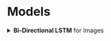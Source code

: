 # Models

<div style='width:1000px;margin:auto;'>

<details><summary><b>Bi-Directional LSTM</b> for Images</summary><p>
```
from keras.models import Model
from keras.layers import Input, LSTM, GRU, Bidirectional, GlobalMaxPooling1D, Lambda, Concatenate, Dense
import keras.backend as K
import numpy as np
import pandas as pd
import matplotlib.pyplot as plt

if len(K.tensorflow_backend._get_available_gpus()) > 0:
  from keras.layers import CuDNNLSTM as LSTM
  from keras.layers import CuDNNGRU as GRU


def get_mnist(limit=None):
  if not os.path.exists('../large_files'):
    print("You must create a folder called large_files adjacent to the class folder first.")
  if not os.path.exists('../large_files/train.csv'):
    print("Looks like you haven't downloaded the data or it's not in the right spot.")
    print("Please get train.csv from https://www.kaggle.com/c/digit-recognizer")
    print("and place it in the large_files folder.")

  print("Reading in and transforming data...")
  df = pd.read_csv('../large_files/train.csv')
  data = df.values
  np.random.shuffle(data)
  X = data[:, 1:].reshape(-1, 28, 28) / 255.0 # data is from 0..255
  Y = data[:, 0]
  if limit is not None:
    X, Y = X[:limit], Y[:limit]
  return X, Y




# get data
X, Y = get_mnist()

# config
D = 28
M = 15


# input is an image of size 28x28
input_ = Input(shape=(D, D))

# up-down
rnn1 = Bidirectional(LSTM(M, return_sequences=True))
x1 = rnn1(input_) # output is N x D x 2M
x1 = GlobalMaxPooling1D()(x1) # output is N x 2M

# left-right
rnn2 = Bidirectional(LSTM(M, return_sequences=True))

# custom layer
permutor = Lambda(lambda t: K.permute_dimensions(t, pattern=(0, 2, 1)))

x2 = permutor(input_)
x2 = rnn2(x2) # output is N x D x 2M
x2 = GlobalMaxPooling1D()(x2) # output is N x 2M

# put them together
concatenator = Concatenate(axis=1)
x = concatenator([x1, x2]) # output is N x 4M

# final dense layer
output = Dense(10, activation='softmax')(x)

model = Model(inputs=input_, outputs=output)

# testing
# o = model.predict(X)
# print("o.shape:", o.shape)

# compile
model.compile(
  loss='sparse_categorical_crossentropy',
  optimizer='adam',
  metrics=['accuracy']
)

# train
print('Training model...')
r = model.fit(X, Y, batch_size=32, epochs=10, validation_split=0.3)


# plot some data
plt.plot(r.history['loss'], label='loss')
plt.plot(r.history['val_loss'], label='val_loss')
plt.legend()
plt.show()

# accuracies
plt.plot(r.history['acc'], label='acc')
plt.plot(r.history['val_acc'], label='val_acc')
plt.legend()
plt.show()

```
</p></details>

<details><summary><b>Transfer Learning</b></summary>
<p><ul>
<li><p><a href="file:///media/mosaab/Volume/Courses/Computer%20Science/Advanced/Machine%20Learning/Udacity/Udacity%20-%20Deep%20Learning%20Nanodegree%20Program/Part%2003-Module%2001-Lesson%2002_Convolutional%20Neural%20Networks/25.%20Transfer%20Learning.html"><b>How to choose Transfer Learning Model</b></a> </p></li>

<li><p><a href="file:///media/mosaab/Volume/Courses/Computer%20Science/Advanced/Machine%20Learning/Udacity/Udacity%20-%20Deep%20Learning%20Nanodegree%20Program/Part%2003-Module%2001-Lesson%2002_Convolutional%20Neural%20Networks/26.%20Transfer%20Learning%20in%20Keras.html"><b>How to use Transfer Learning</b></a> </p></li>
	
<li><p><a href="https://github.com/alexisbcook/keras_transfer_cifar10/blob/master/Keras_Transfer_CIFAR10.ipynb"><b>1. Inception</b></a> </p></li></ul>

<details><summary><b>2. VGG16</b></summary><p>
<h4>1. Import VGG16</h4>
~~~python
from keras import applications

# This will load the whole VGG16 network, including the top Dense layers.
# Note: by specifying the shape of top layers, input tensor shape is forced
# to be (224, 224, 3), therefore you can use it only on 224x224 images.
vgg_model = applications.VGG16(weights='imagenet', include_top=True)

# If you are only interested in convolution filters. Note that by not
# specifying the shape of top layers, the input tensor shape is (None, None, 3),
# so you can use them for any size of images.
vgg_model = applications.VGG16(weights='imagenet', include_top=False)

# If you want to specify input tensor
from keras.layers import Input
input_tensor = Input(shape=(160, 160, 3))
vgg_model = applications.VGG16(weights='imagenet',
                               include_top=False,
                               input_tensor=input_tensor)

# To see the models' architecture and layer names, run the following
vgg_model.summary()
~~~

<h4>2. Create a new network with bottom layers taken from VGG</h4>
<p>Assume that for some specific task for images with the size (160, 160, 3), you want to use pre-trained bottom layers of VGG, up to layer with the name block2_pool.</p>
~~~python
vgg_model = applications.VGG16(weights='imagenet',
                               include_top=False,
                               input_shape=(160, 160, 3))

# Creating dictionary that maps layer names to the layers
layer_dict = dict([(layer.name, layer) for layer in vgg_model.layers])

# Getting output tensor of the last VGG layer that we want to include
x = layer_dict['block2_pool'].output

# Stacking a new simple convolutional network on top of it    
x = Conv2D(filters=64, kernel_size=(3, 3), activation='relu')(x)
x = MaxPooling2D(pool_size=(2, 2))(x)
x = Flatten()(x)
x = Dense(256, activation='relu')(x)
x = Dropout(0.5)(x)
x = Dense(10, activation='softmax')(x)

# Creating new model. Please note that this is NOT a Sequential() model.
from keras.models import Model
custom_model = Model(input=vgg_model.input, output=x)

# Make sure that the pre-trained bottom layers are not trainable
for layer in custom_model.layers[:7]:
    layer.trainable = False

# Do not forget to compile it
custom_model.compile(loss='categorical_crossentropy',
                     optimizer='rmsprop',
                     metrics=['accuracy'])
~~~
</p></details>

<p>After taking only the convolution base (Top Layers), you have 2 options to proceed:</p>
<ul>
<li>Running the convolutional base over your dataset, recording its output to a
Numpy array on disk, and then using this data as input to a standalone, densely connected classifier similar to those you saw in part 1 of this book. This solution is fast and cheap to run, because it only requires running the convolutional base once for every input image, and the convolutional base is by far the most expensive part of the pipeline. But for the same reason, this technique won’t allow you to use data augmentation.</li><br>

<details><summary><b>Feature Extraction WITHOUT Data Augmentation</b></summary>
<h4>Fetch the pretrained model</h4>
```
# you can choose from [Xception, Inception V3, ResNet50, VGG16, VGG19, MobileNet, ...]
from tensorflow.keras.applications import VGG16

conv_base = VGG16(weights='imagenet',
				 include_top=False,
				 input_shape=(150, 150, 3))

# weights: specifies the weight checkpoint from which to initialize the model.
# include_top: refers to including (or not) the densely connected layers.
# input_shape: is the shape of the image tensor that you'll feed to the network.  --> This is purely OPTIONAL.
```
<h4>Extracting features using the pretrained convolutional base</h4>
```
import os
import numpy as np
from tensorflow.keras.preprocessing.image import ImageDataGenerator

base_dir = '/cats_and_dogs_small'
train_dir = os.path.join(base_dir, 'train')
valid_dir = os.path.join(base_dir, 'valid')
test_dri   = os.path.join(base_dir, 'test')

datagen = ImageDataGenerator(rescale=1./255)
batch_size = 20

def extract_features(directory, sample_count):
	# This is the final shape of the conv_base, you can check it by using
	# conv_base.summary()
	features = np.zeros(shape=(sample_count, 4, 4, 512))
	labels     = np.zeros(shape=(sample_count))
	generator = datagen.flow_from_directory(
						directory,
						target_size=(150, 150),
						batch_size=batch_size,
						class_mode='binary')
	i = 0
	for inputs_batch, labels_batch in generator:
		features_batch = conv_base.predict(inputs_batch)
		features[i*batch_size:(i+1)*batch_size] = features_batch
		labels[i*batch_size:(i+1)*batch_size] = labels_batch
		i += 1
		if i * batch_size >= sample_count:
			break
	return features, labels
	
# generate features for training, validation, and testing.
# 2000 is the number of training rows.
train_features, train_labels = extract_features(train_dir, 2000)
valid_features, valid_labels = extract_features(valid_dir, 1000)
test_features, test_labels    = extract_features(test_dir, 1000)
```

<h4>Change the shape, to feed it to Dense layers</h4>
```
train_features = np.reshape(train_features, (2000, 4*4*512))
valid_features = np.reshape(valid_features, (1000, 4*4*512))
test_features  = np.reshape(test_features, (1000, 4*4*512))
```

<h4>Create the Dense layers</h4>
```
from tensorflow.keras import models, layers, optimizers

mode = models.Sequential()
model.add(layers.Dense(256, activation='relu', input_dim=4*4*512))
model.add(layers.Dropout(0.5))
model.add(layers.Dense(1, activation='sigmoid'))

model.compile(optimizer=optimizers.RMSprop(lr=2e-5),
			loss='binary_crossentropy',
			metrics=['accuracy'])
			
history = model.fit(train_features, train_labels,
			      epochs=30,
			      batch_size=20,
			      validation_data=(valid_features, valid_labels))
# Training will be fast!
```
</details><br><br>
<li>Extending the model you have (conv_base) by adding Dense layers on top, and
running the whole thing end to end on the input data. This will allow you to use
data augmentation, because every input image goes through the convolutional
base every time it’s seen by the model. But for the same reason, this technique is
far more expensive than the first.</li><br>

<details><summary><b>Feature Extraction WITH Data Augmentation</b></summary>
<h4>Fetch the pretrained model</h4>
```
# you can choose from [Xception, Inception V3, ResNet50, VGG16, VGG19, MobileNet, ...]
from tensorflow.keras.applications import VGG16

conv_base = VGG16(weights='imagenet',
				 include_top=False,
				 input_shape=(150, 150, 3))

# weights: specifies the weight checkpoint from which to initialize the model.
# include_top: refers to including (or not) the densely connected layers.
# input_shape: is the shape of the image tensor that you'll feed to the network.  --> This is purely OPTIONAL.
```

<h4>Adding a densly connected classifier on top of convolutional base</h4>
```
from tensorflow.keras import models, layers.

model = models.Sequential()
model.add(conv_base)
model.add(layers.Flatten())
model.add(layers.Dense(254, activation='relu'))
model.add(layers.Dense(1, activation='sigmoid'))
```

<h4>Freeze the convoluational base's weights</h4>
```
print(f"~> Number of trainable weights before freezing conv base: {len(model.trainable_weights}"))

conv_base.trainable = False

print(f"~> Number of trainable weights After freezing conv base: {len(model.trainable_weights}"))
```

<h4>Data Augmenation</h4>
```
from tensorflow.keras.preprocessing.image import ImageDataGenerator
from tensorflow.keras import optimizers

train_datagen = ImageDataGenerator(
					rescale=1./255,
					rotation_range=40,
					width_shift_range=.2,
					height_shift_range=.2,
					shear_range=.2,
					zoom_range=.2,
					horizontal_flip=True,
					fill_mode='nearest')
					
test_datagen = ImageDataGenerator(rescale=1./255)

train_generator = train_datagen.flow_from_directory(
					train_dir,
					target_size=(150, 150),
					batch_size=20,
					class_model='binary')
					
valid_generator = test_datagen.flow_from_directory(
					valid_dir,
					target_size=(150, 150),
					batch_size=20,
					class_mode='binary')
					
model.compile(loss='binary_crossentropy',
			optimizer=optimizers.RMSprop(lr=2-e5),
			metrics=['accuracy'])
			
history = model.fit_generator(
				train_generator,
				steps_per_epoch=100,
				epochs=30,
				validation_data=validation_generator,
				validation_steps=50)
```
</p></details></ul>
<details><summary><b>Fine-Tunning</b> a Transfer learning mode</summary>
<ol><li>Add your custom network on top of an already-trained base network</li>
<li>Freeze the base network.</li>
<li>Train the part you added. (Dense Layers)</li>
<li>Unfreeze some layers in the base network.</li>
<li>Jointly train both these layers and the part you added.</li></ol>

<h4>Freezing all layers up to a specific point</h4>
```
# to know the name of the layers, do the following.
conv_base.summary()

conv_base.trainable = True

set_trainable = False
for layer in conv_base.layers:
	if layer.name == 'block5_conv1':
		set_trainable = True
	if set_trainable:
		layer.trainable = True
	else:
		layer.trainable = False
```

<h4>Fine-tuning the model</h4>
```
# Make sure to use a small learning rate, to avoid changing the weight too much.
model.compile(loss='binary_crossentropy',
			optimizer=optimizers.RMSprop(lr=1e-5),
			metrics=['accuracy'])
			
history = model.fit_generator(
				train_generator,
				steps_per_epoch=100,
				epochs=100,
				validation_data=validation_generator,
				validation_steps=50)
```

<h4>Test the model</h4>
```
test_generator = test_datagen.flow_from_directory(
					test_dir,
					target_size=(150, 150),
					batch_size=20,
					class_mode='binary')
					
test_loss, test_acc = model.evaluate_generator(test_generator, steps=50)
print(f"test acc: {test_acc}")
```
</p></details>
</p></details>

<div><a href="./notebooks/deepdream.html" style="color:#333;font-size:16px;font-weight:bold;padding:15px">DeepDream</a></div>

<a href="./notebooks/style_transfer.html" style="color:#333;font-size:16px;font-weight:bold;padding:15px">Neural Style Transfer</a>
</div>
